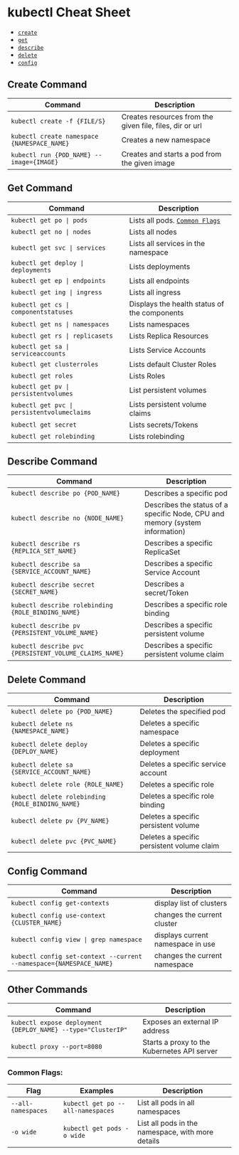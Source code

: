 # kubectl Cheat Sheet

- [`create`](#Create-Command)
- [`get`](#Get-Command)
- [`describe`](#Describe-Command)
- [`delete`](#Delete-Command)
- [`config`](#Config-Command)

## Create Command

| Command                                     | Description                                              |
| ------------------------------------------- | -------------------------------------------------------- |
| `kubectl create -f {FILE/S}`                | Creates resources from the given file, files, dir or url |
| `kubectl create namespace {NAMESPACE_NAME}` | Creates a new namespace                                  |
| `kubectl run {POD_NAME} --image={IMAGE}`    | Creates and starts a pod from the given image            |

## Get Command

| Command                                     | Description                                     |
| ------------------------------------------- | ----------------------------------------------- |
| `kubectl get po \| pods`                    | Lists all pods. [`Common Flags`](#Common-Flags) |
| `kubectl get no \| nodes`                   | Lists all nodes                                 |
| `kubectl get svc \| services`               | Lists all services in the namespace             |
| `kubectl get deploy \| deployments`         | Lists deployments                               |
| `kubectl get ep \| endpoints`               | Lists all endpoints                             |
| `kubectl get ing \| ingress`                | Lists all ingress                               |
| `kubectl get cs \| componentstatuses`       | Displays the health status of the components    |
| `kubectl get ns \| namespaces`              | Lists namespaces                                |
| `kubectl get rs \| replicasets`             | Lists Replica Resources                         |
| `kubectl get sa \| serviceaccounts`         | Lists Service Accounts                          |
| `kubectl get clusterroles`                  | Lists default Cluster Roles                     |
| `kubectl get roles`                         | Lists Roles                                     |
| `kubectl get pv \| persistentvolumes`       | List persistent volumes                         |
| `kubectl get pvc \| persistentvolumeclaims` | Lists persistent volume claims                  |
| `kubectl get secret`                        | Lists secrets/Tokens                            |
| `kubectl get rolebinding`                   | Lists rolebinding                               |

## Describe Command

| Command                                                | Description                                                                  |
| ------------------------------------------------------ | ---------------------------------------------------------------------------- |
| `kubectl describe po {POD_NAME}`                       | Describes a specific pod                                                     |
| `kubectl describe no {NODE_NAME}`                      | Describes the status of a specific Node, CPU and memory (system information) |
| `kubectl describe rs {REPLICA_SET_NAME}`               | Describes a specific ReplicaSet                                              |
| `kubectl describe sa {SERVICE_ACCOUNT_NAME}`           | Describes a specific Service Account                                         |
| `kubectl describe secret {SECRET_NAME}`                | Describes a secret/Token                                                     |
| `kubectl describe rolebinding {ROLE_BINDING_NAME}`     | Describes a specific role binding                                            |
| `kubectl describe pv {PERSISTENT_VOLUME_NAME}`         | Describes a specific persistent volume                                       |
| `kubectl describe pvc {PERSISTENT_VOLUME_CLAIMS_NAME}` | Describes a specific persistent volume claim                                 |

## Delete Command

| Command                                          | Description                                |
| ------------------------------------------------ | ------------------------------------------ |
| `kubectl delete po {POD_NAME}`                   | Deletes the specified pod                  |
| `kubectl delete ns {NAMESPACE_NAME}`             | Deletes a specific namespace               |
| `kubectl delete deploy {DEPLOY_NAME}`            | Deletes a specific deployment              |
| `kubectl delete sa {SERVICE_ACCOUNT_NAME}`       | Deletes a specific service account         |
| `kubectl delete role {ROLE_NAME}`                | Deletes a specific role                    |
| `kubectl delete rolebinding {ROLE_BINDING_NAME}` | Deletes a specific role binding            |
| `kubectl delete pv {PV_NAME}`                    | Deletes a specific persistent volume       |
| `kubectl delete pvc {PVC_NAME}`                  | Deletes a specific persistent volume claim |

## Config Command

| Command                                                             | Description                       |
| ------------------------------------------------------------------- | --------------------------------- |
| `kubectl config get-contexts`                                       | display list of clusters          |
| `kubectl config use-context {CLUSTER_NAME}`                         | changes the current cluster       |
| `kubectl config view \| grep namespace`                             | displays current namespace in use |
| `kubectl config set-context --current --namespace={NAMESPACE_NAME}` | changes the current namespace     |

## Other Commands

| Command                                                      | Description                                 |
| ------------------------------------------------------------ | ------------------------------------------- |
| `kubectl expose deployment {DEPLOY_NAME} --type="ClusterIP"` | Exposes an external IP address              |
| `kubectl proxy --port=8080`                                  | Starts a proxy to the Kubernetes API server |

### Common Flags:

| Flag               | Examples                          | Description                                       |
| ------------------ | --------------------------------- | ------------------------------------------------- |
| `--all-namespaces` | `kubectl get po --all-namespaces` | List all pods in all namespaces                   |
| `-o wide`          | `kubectl get pods -o wide`        | List all pods in the namespace, with more details |
